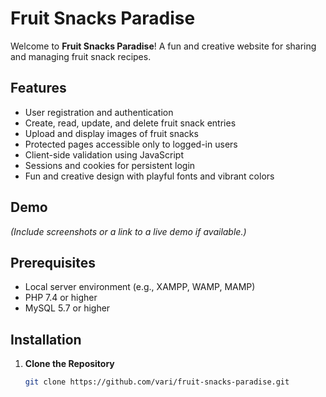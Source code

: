 # Fruit Snacks Paradise

Welcome to **Fruit Snacks Paradise**! A fun and creative website for sharing and managing fruit snack recipes.

## Features

- User registration and authentication
- Create, read, update, and delete fruit snack entries
- Upload and display images of fruit snacks
- Protected pages accessible only to logged-in users
- Client-side validation using JavaScript
- Sessions and cookies for persistent login
- Fun and creative design with playful fonts and vibrant colors

## Demo

*(Include screenshots or a link to a live demo if available.)*

## Prerequisites

- Local server environment (e.g., XAMPP, WAMP, MAMP)
- PHP 7.4 or higher
- MySQL 5.7 or higher

## Installation

1. **Clone the Repository**

   ```bash
   git clone https://github.com/vari/fruit-snacks-paradise.git
